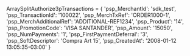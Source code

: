 ArraySplitAuthorize3pTransactions = {
    'psp_MerchantId': 'sdk_test',
    'psp_TransactionId': '100022',
    'psp_MerchTxRef': 'ORDER1000-1',
    'psp_MerchAdditionalRef': 'ADDITIONAL-REF1234',
    'psp_Product': '14',
    'psp_PromotionCode': 'VISA SANTANDER',
    'psp_Amount': '15050',
    'psp_NumPayments': '1',
    'psp_FirstPaymentDeferral': '3',
    'psp_SoftDescriptor': 'Compra Art 15',
    'psp_CreatedAt': '2008-01-12 13:05:35-03:00'
}